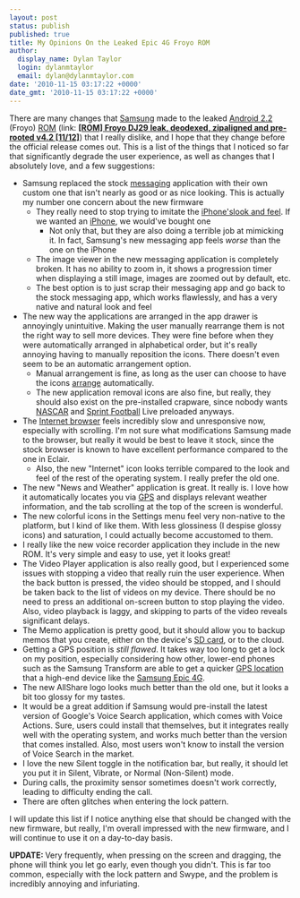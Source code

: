 ```yaml
---
layout: post
status: publish
published: true
title: My Opinions On the Leaked Epic 4G Froyo ROM
author:
  display_name: Dylan Taylor
  login: dylanmtaylor
  email: dylan@dylanmtaylor.com
date: '2010-11-15 03:17:22 +0000'
date_gmt: '2010-11-15 03:17:22 +0000'
---
```

<p>There are many changes that <a class="zem_slink" title="Samsung Group" rel="homepage" href="http://www.samsung.com">Samsung</a> made to the leaked <a class="zem_slink" title="Android" rel="homepage" href="http://code.google.com/android/">Android 2.2</a> (Froyo) <a class="zem_slink" title="Read-only memory" rel="wikipedia" href="http://en.wikipedia.org/wiki/Read-only_memory">ROM</a> (link: <a href="http://forum.xda-developers.com/showthread.php?t=836111"><strong>[ROM] Froyo DJ29 leak, deodexed, zipaligned and pre-rooted v4.2 [11/12]</strong></a>) that I really dislike, and I hope that they change before the official release comes out. This is a list of the things that I noticed so far that significantly degrade the user experience, as well as changes that I absolutely love, and a few suggestions:</p>
<ul>
<li>Samsung replaced the stock <a class="zem_slink" title="Message" rel="wikipedia" href="http://en.wikipedia.org/wiki/Message">messaging</a> application with their own custom one that isn't nearly as good or as nice looking. This is actually my number one concern about the new firmware
<ul>
<li>They really need to stop trying to imitate the <a class="zem_slink" title="IPhone" rel="wikipedia" href="http://en.wikipedia.org/wiki/IPhone">iPhone's</a><a class="zem_slink" title="Look and feel" rel="wikipedia" href="http://en.wikipedia.org/wiki/Look_and_feel">look and feel</a>. If we wanted an <a class="zem_slink" title="IPhone" rel="wikipedia" href="http://en.wikipedia.org/wiki/IPhone">iPhone</a>, we would've bought one
<ul>
<li style="text-align: left;">Not only that, but they are also doing a terrible job at mimicking it. In fact, Samsung's new messaging app feels <em>worse</em> than the one on the iPhone</li>
</ul>
</li>
<li style="text-align: left;">The image viewer in the new messaging application is completely broken. It has no ability to zoom in, it shows a progression timer when displaying a still image, images are zoomed out by default, etc.</li>
<li style="text-align: left;">The best option is to just scrap their messaging app and go back to the stock messaging app, which works flawlessly, and has a very native and natural look and feel</li>
</ul>
</li>
<li style="text-align: left;">The new way the applications are arranged in the app drawer is annoyingly unintuitive. Making the user manually rearrange them is not the right way to sell more devices. They were fine before when they were automatically arranged in alphabetical order, but it's really annoying having to manually reposition the icons. There doesn't even seem to be an automatic arrangement option.
<ul>
<li style="text-align: left;">Manual arrangement is fine, as long as the user can choose to have the icons <a class="zem_slink" title="Arrangement" rel="wikipedia" href="http://en.wikipedia.org/wiki/Arrangement">arrange</a> automatically.</li>
<li style="text-align: left;">The new application removal icons are also fine, but really, they should also exist on the pre-installed crapware, since nobody wants <a class="zem_slink" title="NASCAR" rel="wikipedia" href="http://en.wikipedia.org/wiki/NASCAR">NASCAR</a> and <a class="zem_slink" title="Sprint football" rel="wikipedia" href="http://en.wikipedia.org/wiki/Sprint_football">Sprint Football</a> Live preloaded anyways.</li>
</ul>
</li>
<li style="text-align: left;">The <a class="zem_slink" title="Web browser" rel="wikipedia" href="http://en.wikipedia.org/wiki/Web_browser">Internet browser</a> feels incredibly slow and unresponsive now, especially with scrolling. I'm not sure what modifications Samsung made to the browser, but really it would be best to leave it stock, since the stock browser is known to have excellent performance compared to the one in Eclair.
<ul>
<li style="text-align: left;">Also, the new "Internet" icon looks terrible compared to the look and feel of the rest of the operating system. I really prefer the old one.</li>
</ul>
</li>
<li style="text-align: left;">The new "News and Weather" application is great. It really is. I love how it automatically locates you via <a class="zem_slink" title="Global Positioning System" rel="wikipedia" href="http://en.wikipedia.org/wiki/Global_Positioning_System">GPS</a> and displays relevant weather information, and the tab scrolling at the top of the screen is wonderful.</li>
<li style="text-align: left;">The new colorful icons in the Settings menu feel very non-native to the platform, but I kind of like them. With less glossiness (I despise glossy icons) and saturation, I could actually become accustomed to them.</li>
<li style="text-align: left;">I really like the new voice recorder application they include in the new ROM. It's very simple and easy to use, yet it looks great!</li>
<li style="text-align: left;">The Video Player application is also really good, but I experienced some issues with stopping a video that really ruin the user experience. When the back button is pressed, the video should be stopped, and I should be taken back to the list of videos on my device. There should be no need to press an additional on-screen button to stop playing the video. Also, video playback is laggy, and skipping to parts of the video reveals significant delays.</li>
<li style="text-align: left;">The Memo application is pretty good, but it should allow you to backup memos that you create, either on the device's <a class="zem_slink" title="Secure Digital" rel="wikipedia" href="http://en.wikipedia.org/wiki/Secure_Digital">SD card</a>, or to the cloud.</li>
<li style="text-align: left;">Getting a GPS position is <em>still flawed</em>. It takes way too long to get a lock on my position, especially considering how other, lower-end phones such as the Samsung Transform are able to get a quicker <a class="zem_slink" title="Global Positioning System" rel="wikipedia" href="http://en.wikipedia.org/wiki/Global_Positioning_System">GPS location</a> that a high-end device like the <a class="zem_slink" title="Samsung i9000 Galaxy S" rel="wikipedia" href="http://en.wikipedia.org/wiki/Samsung_i9000_Galaxy_S">Samsung Epic 4G</a>.</li>
<li style="text-align: left;">The new AllShare logo looks much better than the old one, but it looks a bit too glossy for my tastes.</li>
<li style="text-align: left;">It would be a great addition if Samsung would pre-install the latest version of Google's Voice Search application, which comes with Voice Actions. Sure, users could install that themselves, but it integrates really well with the operating system, and works much better than the version that comes installed. Also, most users won't know to install the version of Voice Search in the market.</li>
<li style="text-align: left;">I love the new Silent toggle in the notification bar, but really, it should let you put it in Silent, Vibrate, or Normal (Non-Silent) mode.</li>
<li style="text-align: left;">During calls, the proximity sensor sometimes doesn't work correctly, leading to difficulty ending the call.</li>
<li style="text-align: left;">There are often glitches when entering the lock pattern.</li>
</ul>
<p>I will update this list if I notice anything else that should be changed with the new firmware, but really, I'm overall impressed with the new firmware, and I will continue to use it on a day-to-day basis.</p>
<p><strong>UPDATE: </strong>Very frequently, when pressing on the screen and dragging, the phone will think you let go early, even though you didn't. This is far too common, especially with the lock pattern and Swype, and the problem is incredibly annoying and infuriating.</p>
